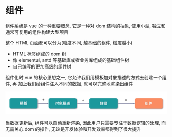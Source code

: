 # 组件

组件系统是 vue 的一种重要概念, 它是一种对 dom 结构的抽象, 使用小型, 独立和通常可复用的组件构建大型项目

整个 HTML 页面都可以分为(粒度不同, 越基础的组件, 粒度越小)

- HTML 标签组成的 dom 树
- 像 elementui, antd 等基础库或者业务库组成的基础组件树
- 自己编写的更加高级的组件树

组件化时 vue 的核心思想之一, 它允许我们用模板加对象描述的方式去创建一个组件, 再 加上我们给组件注入不同的数据, 就可以完整地渲染出组件

![image-20210614150845039](assets/image-20210614150845039.png)

当数据更新后, 组件可以自动重新渲染, 因此用户只需要专注于数据逻辑的处理, 而无需关心 dom 的操作, 无论是开发体验和开发效率都得到了很大提升
